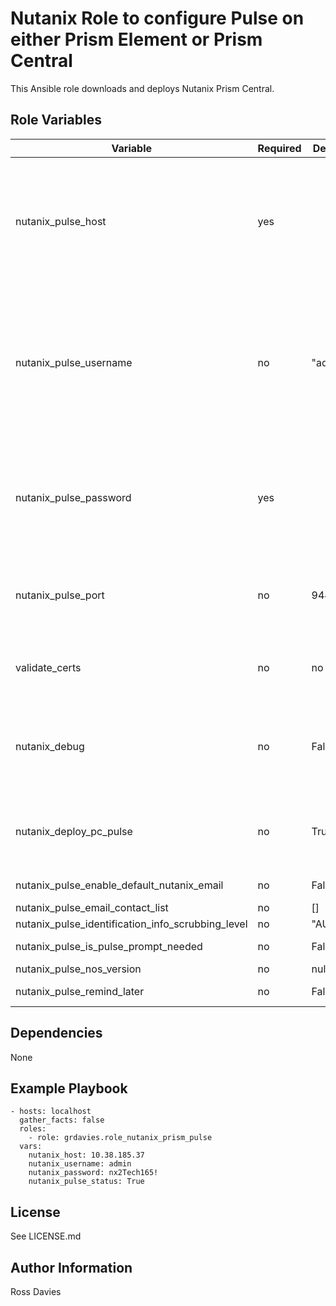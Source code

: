 # Nutanix Role to configure Pulse on either Prism Element or Prism Central

This Ansible role downloads and deploys Nutanix Prism Central.


## Role Variables

| Variable                                          | Required | Default | Choices                   | Comments                                                                                               |
|---------------------------------------------------|----------|---------|---------------------------|--------------------------------------------------------------------------------------------------------|
| nutanix_pulse_host                                | yes      |         |                           | The IP address or FQDN for the Prism (Element or Central) where you want to configure pulse.           |
| nutanix_pulse_username                            | no       | "admin" |                           | A valid username with appropriate rights to access the Nutanix API. where you want to configure pulse. |
| nutanix_pulse_password                            | yes      |         |                           | A valid password for the supplied username.  where you want to configure pulse.                        |
| nutanix_pulse_port                                | no       | 9440    |                           | The Prism TCP port  where you want to configure pulse.                                                 |
| validate_certs                                    | no       | no      | yes / no                  | Whether to check if Prism UI certificates are valid.                                                   |
| nutanix_debug                                     | no       | False   | True / False              | Whether to output variable contents for debugging purposes.                                            |
| nutanix_deploy_pc_pulse                           | no       | True    | True / False              | True enables pulse. False disables pulse.                                                              |
| nutanix_pulse_enable_default_nutanix_email        | no       | False   | True / False              |                                                                                                        |
| nutanix_pulse_email_contact_list                  | no       | []      |                           |                                                                                                        |
| nutanix_pulse_identification_info_scrubbing_level | no       | "AUTO"  |                           |                                                                                                        |
| nutanix_pulse_is_pulse_prompt_needed              | no       | False   | True / False              |                                                                                                        |
| nutanix_pulse_nos_version                         | no       | null    |                           |                                                                                                        |
| nutanix_pulse_remind_later                        | no       | False   | True / False              |                                                                                                        |


## Dependencies

None


## Example Playbook

```
- hosts: localhost
  gather_facts: false
  roles:
    - role: grdavies.role_nutanix_prism_pulse
  vars:
    nutanix_host: 10.38.185.37
    nutanix_username: admin
    nutanix_password: nx2Tech165!
    nutanix_pulse_status: True
```


## License

See LICENSE.md

## Author Information

Ross Davies
